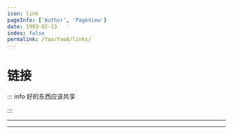 ```yaml
---
icon: link
pageInfo: ['Author', 'PageView']
date: 1993-02-13
index: false
permalink: /Yao/YaoA/links/
---
```


# 链接

::: info 好的东西应该共享

:::

---

<Catalog base='/favorite/links/' />

---
